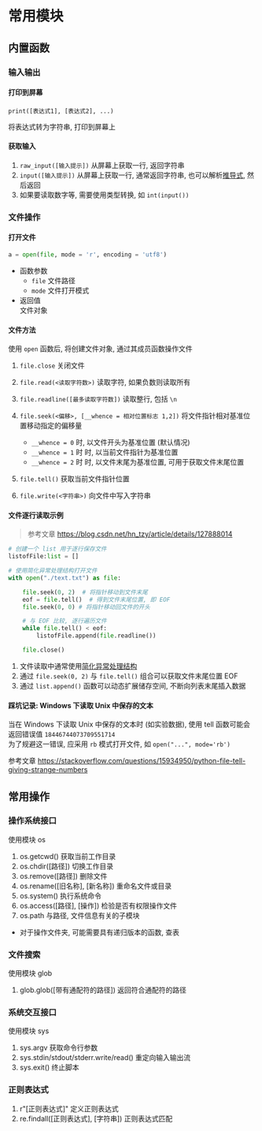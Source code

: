 # 常用模块
## 内置函数
### 输入输出
#### 打印到屏幕
`print([表达式1], [表达式2], ...)`

将表达式转为字符串, 打印到屏幕上

#### 获取输入
1. `raw_input([输入提示])`
从屏幕上获取一行, 返回字符串
2. `input([输入提示])`
从屏幕上获取一行, 通常返回字符串, 也可以解析[推导式](./base.md#推导式), 然后返回
3. 如果要读取数字等, 需要使用类型转换, 如 `int(input())`

### 文件操作
#### 打开文件
```python
a = open(file, mode = 'r', encoding = 'utf8')
```

* 函数参数
    * `file`
    文件路径
    * `mode`
    文件打开模式
* 返回值  
文件对象

#### 文件方法
使用 `open` 函数后, 将创建文件对象, 通过其成员函数操作文件
1. `file.close`
关闭文件

2. `file.read(<读取字符数>)`
读取字符, 如果负数则读取所有

3. `file.readline([最多读取字符数])`
读取整行, 包括 `\n`

4. `file.seek(<偏移>, [__whence = 相对位置标志 1,2])`
将文件指针相对基准位置移动指定的偏移量  
    * `__whence = 0` 时, 以文件开头为基准位置 (默认情况)
    * `__whence = 1` 时 时, 以当前文件指针为基准位置  
    * `__whence = 2` 时 时, 以文件末尾为基准位置, 可用于获取文件末尾位置

5. `file.tell()`
获取当前文件指针位置

6. `file.write(<字符串>)`
向文件中写入字符串

#### 文件逐行读取示例
> 参考文章 <https://blog.csdn.net/hn_tzy/article/details/127888014>

```python
# 创建一个 list 用于逐行保存文件
listofFile:list = []

# 使用简化异常处理结构打开文件
with open("./text.txt") as file:

    file.seek(0, 2)  # 将指针移动到文件末尾
    eof = file.tell()  # 得到文件末尾位置, 即 EOF
    file.seek(0, 0) # 将指针移动回文件的开头

    # 与 EOF 比较, 逐行遍历文件
    while file.tell() < eof:
        listofFile.append(file.readline())

    file.close()
```

1. 文件读取中通常使用[简化异常处理结构](./objective.md#简化异常处理结构)
1. 通过 `file.seek(0, 2)` 与 `file.tell()` 组合可以获取文件末尾位置 EOF
1. 通过 `list.append()` 函数可以动态扩展储存空间, 不断向列表末尾插入数据

#### 踩坑记录: Windows 下读取 Unix 中保存的文本
当在 Windows 下读取 Unix 中保存的文本时 (如实验数据), 使用 tell 函数可能会返回错误值 `18446744073709551714`  
为了规避这一错误, 应采用 `rb` 模式打开文件, 如 `open("...", mode='rb')`  

参考文章 <https://stackoverflow.com/questions/15934950/python-file-tell-giving-strange-numbers>

## 常用操作
### 操作系统接口
使用模块 os
1. os.getcwd()
获取当前工作目录
2. os.chdir([路径])
切换工作目录
3. os.remove([路径])
删除文件
4. os.rename([旧名称], [新名称])
重命名文件或目录
5. os.system()
执行系统命令
6. os.access([路径], [操作])
检验是否有权限操作文件
7. os.path
与路径, 文件信息有关的子模块
* 对于操作文件夹, 可能需要具有递归版本的函数, 查表

### 文件搜索
使用模块 glob
1. glob.glob([带有通配符的路径])
返回符合通配符的路径

### 系统交互接口
使用模块 sys
1. sys.argv
获取命令行参数
2. sys.stdin/stdout/stderr.write/read()
重定向输入输出流
3. sys.exit()
终止脚本

### 正则表达式
1. r"[正则表达式]"
定义正则表达式
2. re.findall([正则表达式], [字符串])
正则表达式匹配
